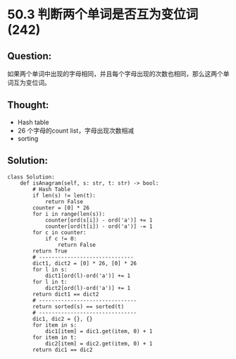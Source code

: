 # 50.3 判断两个单词是否互为变位词 \(242\)

## Question:

如果两个单词中出现的字母相同，并且每个字母出现的次数也相同，那么这两个单词互为变位词。

## Thought:

* Hash table
* 26 个字母的count list，字母出现次数相减
* sorting

## Solution:

```text
class Solution:
    def isAnagram(self, s: str, t: str) -> bool:
        # Hash Table
        if len(s) != len(t):
            return False
        counter = [0] * 26
        for i in range(len(s)):
            counter[ord(s[i]) - ord('a')] += 1
            counter[ord(t[i]) - ord('a')] -= 1
        for c in counter:
            if c != 0:
                return False
        return True
        # ------------------------------
        dict1, dict2 = [0] * 26, [0] * 26
        for l in s:
            dict1[ord(l)-ord('a')] += 1
        for l in t:
            dict2[ord(l)-ord('a')] += 1
        return dict1 == dict2
        # -------------------------------
        return sorted(s) == sorted(t)
        # -------------------------------
        dic1, dic2 = {}, {}
        for item in s:
            dic1[item] = dic1.get(item, 0) + 1
        for item in t:
            dic2[item] = dic2.get(item, 0) + 1
        return dic1 == dic2
```

